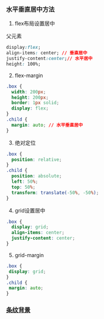 ### 水平垂直居中方法

1. flex布局设置居中

父元素
```css
display:flex;
align-items: center; // 垂直居中
justify-content:center;// 水平居中 
height: 100%;
```

2. flex-margin

```css
.box {
  width: 200px;
  height: 200px;
  border: 1px solid;
  display: flex;
}
.child {
  margin: auto; // 水平垂直居中
}
```

3. 绝对定位

```css
.box {
  position: relative;
}
.child {
  position: absolute;
  left: 50%;
  top: 50%;
  transform: translate(-50%, -50%);
}  
```

4. grid设置居中

```css
.box {
  display: grid;
  align-items: center;
  justify-content: center;
}
```

5. grid-margin

```css
.box {
 display: grid;
}
.child {
 margin: auto;
}  
```

### [条纹背景](https://www.cnblogs.com/lpkshuai/p/17337854.html)